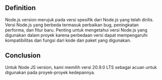 ## Definition

Node.js version merujuk pada versi spesifik dari Node.js yang telah dirilis. Versi Node.js yang berbeda termasuk perbaikan bug, peningkatan performa, dan fitur baru. Penting untuk mengetahui versi Node.js yang digunakan dalam proyek karena perbedaan versi dapat mempengaruhi kompatibilitas dan fungsi dari kode dan paket yang digunakan.


## Conclusion

Untuk Node JS version, kami memilih versi 20.9.0 LTS sebagai acuan untuk digunakan pada proyek-proyek kedepannya.